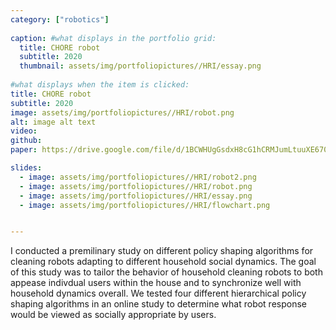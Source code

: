 ```yaml
---
category: ["robotics"]
  
caption: #what displays in the portfolio grid:
  title: CHORE robot
  subtitle: 2020
  thumbnail: assets/img/portfoliopictures//HRI/essay.png
  
#what displays when the item is clicked:
title: CHORE robot
subtitle: 2020
image: assets/img/portfoliopictures//HRI/robot.png
alt: image alt text
video: 
github: 
paper: https://drive.google.com/file/d/1BCWHUgGsdxH8cG1hCRMJumLtuuXE670J/view?usp=sharing/ 

slides:
  - image: assets/img/portfoliopictures//HRI/robot2.png
  - image: assets/img/portfoliopictures//HRI/robot.png
  - image: assets/img/portfoliopictures//HRI/essay.png
  - image: assets/img/portfoliopictures//HRI/flowchart.png


---
```

I conducted a premilinary study on different policy shaping algorithms for cleaning robots adapting to different household social dynamics. The goal of this study was to tailor the behavior of household cleaning robots to both appease indivdual users within the house and to synchronize well with household dynamics overall. We tested four different hierarchical policy shaping algorithms in an online study to determine what robot response would be viewed as socially appropriate by users.
                 